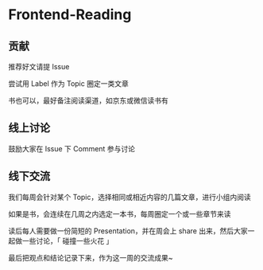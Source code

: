 # Frontend-Reading

## 贡献

推荐好文请提 Issue

尝试用 Label 作为 Topic 圈定一类文章

书也可以，最好备注阅读渠道，如京东或微信读书有

## 线上讨论

鼓励大家在 Issue 下 Comment 参与讨论

## 线下交流

我们每周会针对某个 Topic，选择相同或相近内容的几篇文章，进行小组内阅读

如果是书，会连续在几周之内选定一本书，每周圈定一个或一些章节来读

读后每人需要做一份简短的 Presentation，并在周会上 share 出来，然后大家一起做一些讨论，「 碰撞一些火花 」

最后把观点和结论记录下来，作为这一周的交流成果~
